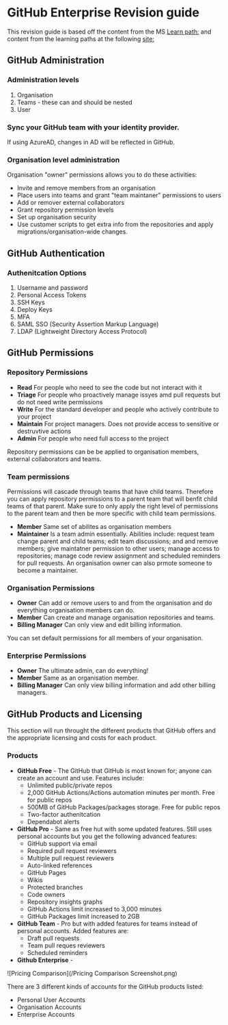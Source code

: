 <!-- ## Welcome to GitHub Pages

You can use the [editor on GitHub](https://github.com/TIGHEDEV/GitHub-Administrator-Exam/edit/gh-pages/index.md) to maintain and preview the content for your website in Markdown files.

Whenever you commit to this repository, GitHub Pages will run [Jekyll](https://jekyllrb.com/) to rebuild the pages in your site, from the content in your Markdown files.

### Markdown

Markdown is a lightweight and easy-to-use syntax for styling your writing. It includes conventions for

```markdown
Syntax highlighted code block

# Header 1
## Header 2
### Header 3

- Bulleted
- List

1. Numbered
2. List

**Bold** and _Italic_ and `Code` text

[Link](url) and ![Image](src)
```

For more details see [Basic writing and formatting syntax](https://docs.github.com/en/github/writing-on-github/getting-started-with-writing-and-formatting-on-github/basic-writing-and-formatting-syntax).

### Jekyll Themes

Your Pages site will use the layout and styles from the Jekyll theme you have selected in your [repository settings](https://github.com/TIGHEDEV/GitHub-Administrator-Exam/settings/pages). The name of this theme is saved in the Jekyll `_config.yml` configuration file.

### Support or Contact

Having trouble with Pages? Check out our [documentation](https://docs.github.com/categories/github-pages-basics/) or [contact support](https://support.github.com/contact) and we’ll help you sort it out.
-->
# GitHub Enterprise Revision guide

This revision guide is based off the content from the MS [Learn path:](https://docs.microsoft.com/en-us/learn/paths/github-administration-products/) and content from the learning paths at the following [site:](https://docs.microsoft.com/en-us/users/githubtraining/collections/mom7u1gzjdxw03)

## GitHub Administration

### Administration levels

1. Organisation
2. Teams - these can and should be nested
3. User

### Sync your GitHub team with your identity provider.

If using AzureAD, changes in AD will be reflected in GitHub.

### Organisation level administration

Organisation "owner" permissions allows you to do these activities:
- Invite and remove members from an organisation
- Place users into teams and grant "team maintaner" permissions to users
- Add or remover external collaborators
- Grant repository permission levels
- Set up organisation security
- Use customer scripts to get extra info from the repositories and apply migrations/organisation-wide changes.

## GitHub Authentication

### Authenitcation Options

1. Username and password
2. Personal Access Tokens
3. SSH Keys
4. Deploy Keys
5. MFA
6. SAML SSO (Security Assertion Markup Language)
7. LDAP (Lightweight Directory Access Protocol)

## GitHub Permissions

### Repository Permissions

- **Read** For people who need to see the code but not interact with it
- **Triage** For people who proactively manage issyes amd pull requests but do not need write permissions
- **Write** For the standard developer and people who actively contribute to your project
- **Maintain** For project managers. Does not provide access to sensitive or destruvtive actions
- **Admin** For people who need full access to the project

Repository permissions can be be applied to organisation members, external collaborators and teams. 

### Team permissions

Permissions will cascade through teams that have child teams. Therefore you can apply repository permissions to a parent team that will benfit child teams of that parent. Make sure to only apply the right level of permissions to the parent team and then be more specific with child team permissions.

- **Member** Same set of abilites as organisation members
- **Maintainer** Is a team admin essentially. Abilities include: request team change parent and child teams; edit team discussions; and and remove members; give maintatner permission to other users; manage access to repositories; manage code review assignment and scheduled reminders for pull requests. An organisation owner can also prmote someone to become a maintainer. 

### Organisation Permissions

- **Owner** Can add or remove users to and from the organisation and do everything organisation members can do.
- **Member** Can create and manage organisation repositories and teams.
- **Billing Manager** Can only view and edit billing information.

You can set default permissions for all members of your organisation.

### Enterprise Permissions

- **Owner** The ultimate admin, can do everything!
- **Member** Same as an organisation member.
- **Billing Manager** Can only view billing information and add other billing managers.

## GitHub Products and Licensing

This section will run throught the different products that GitHub offers and the appropriate licensing and costs for each product.

### Products

- **GitHub Free** - The GitHub that GitHub is most known for; anyone can create an account and use. Features include:
  - Unlimited public/private repos
  - 2,000 GitHub Actions/Actions automation minutes per month. Free for public repos
  - 500MB of GitHub Packages/packages storage. Free for public repos
  - Two-factor authenitcation
  - Dependabot alerts
- **GitHub Pro** - Same as free hut with some updated features. Still uses personal accounts but you get the following advanced features:
  - GitHub support via email
  - Required pull request reviewers
  - Multiple pull request reviewers
  - Auto-linked references
  - GitHub Pages
  - Wikis
  - Protected branches
  - Code owners
  - Repository insights graphs
  - GitHub Actions limit increased to 3,000 minutes
  - GitHub Packages limit increased to 2GB
- **GitHub Team** - Pro but with added features for teams instead of personal accounts. Added features are:
  - Draft pull requests
  - Team pull reques reviewers
  - Scheduled reminders
- **Github Enterprise** - 

![Pricing Comparison](/Pricing Comparison Screenshot.png)

There are 3 different kinds of accounts for the GitHub products listed:
- Personal User Accounts
- Organisation Accounts
- Enterprise Accounts


